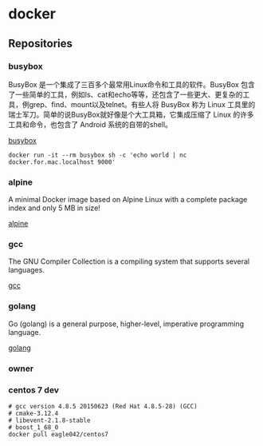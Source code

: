 # docker

## Repositories

### busybox

BusyBox 是一个集成了三百多个最常用Linux命令和工具的软件。BusyBox 包含了一些简单的工具，例如ls、cat和echo等等，还包含了一些更大、更复杂的工具，例grep、find、mount以及telnet。有些人将 BusyBox 称为 Linux 工具里的瑞士军刀。简单的说BusyBox就好像是个大工具箱，它集成压缩了 Linux 的许多工具和命令，也包含了 Android 系统的自带的shell。

[busybox](https://busybox.net/)

```
docker run -it --rm busybox sh -c 'echo world | nc docker.for.mac.localhost 9000'
```

### alpine

A minimal Docker image based on Alpine Linux with a complete package index and only 5 MB in size!

[alpine](https://hub.docker.com/_/alpine/)

### gcc

The GNU Compiler Collection is a compiling system that supports several languages.

[gcc](https://hub.docker.com/_/gcc/)

### golang

Go (golang) is a general purpose, higher-level, imperative programming language.

[golang](https://hub.docker.com/_/golang/)

### owner

### centos 7 dev

```
# gcc version 4.8.5 20150623 (Red Hat 4.8.5-28) (GCC)
# cmake-3.12.4
# libevent-2.1.8-stable
# boost_1_68_0
docker pull eagle042/centos7
```
